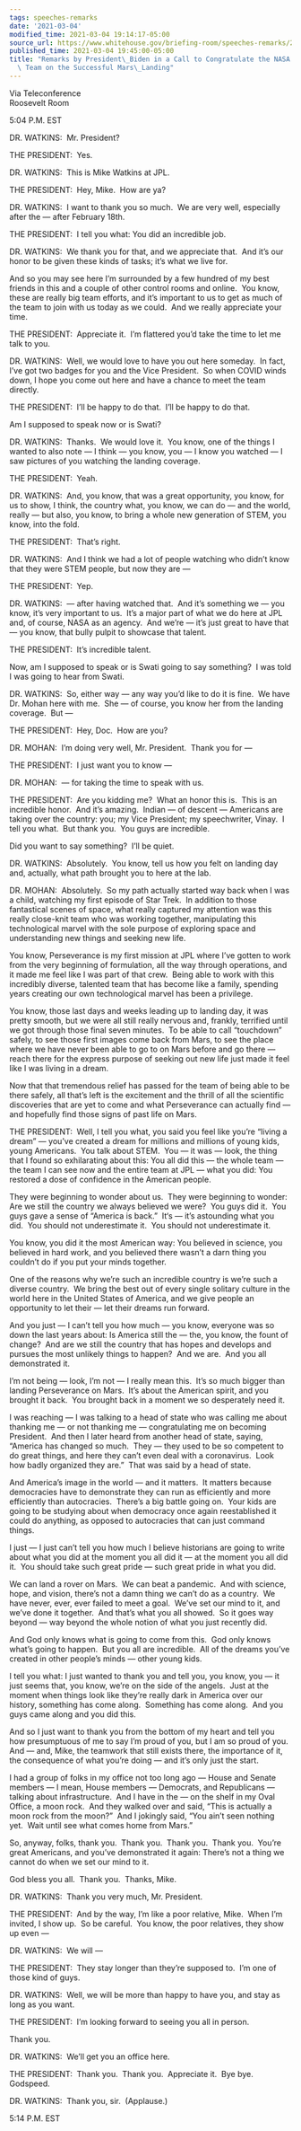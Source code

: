 ```yaml
---
tags: speeches-remarks
date: '2021-03-04'
modified_time: 2021-03-04 19:14:17-05:00
source_url: https://www.whitehouse.gov/briefing-room/speeches-remarks/2021/03/04/remarks-by-president-biden-in-a-call-to-congratulate-the-nasa-jpl-perseverance-team-on-the-successful-mars-landing/
published_time: 2021-03-04 19:45:00-05:00
title: "Remarks by President\_Biden in a Call to Congratulate the NASA JPL Perseverance\
  \ Team on the Successful Mars\_Landing"
---
```

 
Via Teleconference  
Roosevelt Room

5:04 P.M. EST  
  
DR. WATKINS:  Mr. President?  
  
THE PRESIDENT:  Yes.  
  
DR. WATKINS:  This is Mike Watkins at JPL.  
  
THE PRESIDENT:  Hey, Mike.  How are ya?  
  
DR. WATKINS:  I want to thank you so much.  We are very well, especially
after the — after February 18th.  
  
THE PRESIDENT:  I tell you what: You did an incredible job.  
  
DR. WATKINS:  We thank you for that, and we appreciate that.  And it’s
our honor to be given these kinds of tasks; it’s what we live for.  
  
And so you may see here I’m surrounded by a few hundred of my best
friends in this and a couple of other control rooms and online.  You
know, these are really big team efforts, and it’s important to us to get
as much of the team to join with us today as we could.  And we really
appreciate your time.  
  
THE PRESIDENT:  Appreciate it.  I’m flattered you’d take the time to let
me talk to you.  
  
DR. WATKINS:  Well, we would love to have you out here someday.  In
fact, I’ve got two badges for you and the Vice President.  So when COVID
winds down, I hope you come out here and have a chance to meet the team
directly.  
  
THE PRESIDENT:  I’ll be happy to do that.  I’ll be happy to do that.  
  
Am I supposed to speak now or is Swati?  
  
DR. WATKINS:  Thanks.  We would love it.  You know, one of the things I
wanted to also note — I think — you know, you — I know you watched — I
saw pictures of you watching the landing coverage.  
  
THE PRESIDENT:  Yeah.  
  
DR. WATKINS:  And, you know, that was a great opportunity, you know, for
us to show, I think, the country what, you know, we can do — and the
world, really — but also, you know, to bring a whole new generation of
STEM, you know, into the fold.  
  
THE PRESIDENT:  That’s right.  
  
DR. WATKINS:  And I think we had a lot of people watching who didn’t
know that they were STEM people, but now they are —  
  
THE PRESIDENT:  Yep.  
  
DR. WATKINS:  — after having watched that.  And it’s something we — you
know, it’s very important to us.  It’s a major part of what we do here
at JPL and, of course, NASA as an agency.  And we’re — it’s just great
to have that — you know, that bully pulpit to showcase that talent.  
  
THE PRESIDENT:  It’s incredible talent.  
  
Now, am I supposed to speak or is Swati going to say something?  I was
told I was going to hear from Swati.  
  
DR. WATKINS:  So, either way — any way you’d like to do it is fine.  We
have Dr. Mohan here with me.  She — of course, you know her from the
landing coverage.  But —  
  
THE PRESIDENT:  Hey, Doc.  How are you?  
  
DR. MOHAN:  I’m doing very well, Mr. President.  Thank you for —  
  
THE PRESIDENT:  I just want you to know —  
  
DR. MOHAN:  — for taking the time to speak with us.  
  
THE PRESIDENT:  Are you kidding me?  What an honor this is.  This is an
incredible honor.  And it’s amazing.  Indian — of descent — Americans
are taking over the country: you; my Vice President; my speechwriter,
Vinay.  I tell you what.  But thank you.  You guys are incredible.  
  
Did you want to say something?  I’ll be quiet.  
  
DR. WATKINS:  Absolutely.  You know, tell us how you felt on landing day
and, actually, what path brought you to here at the lab.  
  
DR. MOHAN:  Absolutely.  So my path actually started way back when I was
a child, watching my first episode of Star Trek.  In addition to those
fantastical scenes of space, what really captured my attention was this
really close-knit team who was working together, manipulating this
technological marvel with the sole purpose of exploring space and
understanding new things and seeking new life.   
  
You know, Perseverance is my first mission at JPL where I’ve gotten to
work from the very beginning of formulation, all the way through
operations, and it made me feel like I was part of that crew.  Being
able to work with this incredibly diverse, talented team that has become
like a family, spending years creating our own technological marvel has
been a privilege.   
  
You know, those last days and weeks leading up to landing day, it was
pretty smooth, but we were all still really nervous and, frankly,
terrified until we got through those final seven minutes.  To be able to
call “touchdown” safely, to see those first images come back from Mars,
to see the place where we have never been able to go to on Mars before
and go there — reach there for the express purpose of seeking out new
life just made it feel like I was living in a dream.   
  
Now that that tremendous relief has passed for the team of being able to
be there safely, all that’s left is the excitement and the thrill of all
the scientific discoveries that are yet to come and what Perseverance
can actually find — and hopefully find those signs of past life on
Mars.   
  
THE PRESIDENT:  Well, I tell you what, you said you feel like you’re
“living a dream” — you’ve created a dream for millions and millions of
young kids, young Americans.  You talk about STEM.  You — it was — look,
the thing that I found so exhilarating about this: You all did this —
the whole team — the team I can see now and the entire team at JPL —
what you did: You restored a dose of confidence in the American
people.   
  
They were beginning to wonder about us.  They were beginning to wonder:
Are we still the country we always believed we were?  You guys did it. 
You guys gave a sense of “America is back.”  It‘s — it’s astounding what
you did.  You should not underestimate it.  You should not underestimate
it.  
  
You know, you did it the most American way: You believed in science, you
believed in hard work, and you believed there wasn’t a darn thing you
couldn’t do if you put your minds together.  
  
One of the reasons why we’re such an incredible country is we’re such a
diverse country.  We bring the best out of every single solitary culture
in the world here in the United States of America, and we give people an
opportunity to let their — let their dreams run forward.   
  
And you just — I can’t tell you how much — you know, everyone was so
down the last years about: Is America still the — the, you know, the
fount of change?  And are we still the country that has hopes and
develops and pursues the most unlikely things to happen?  And we are. 
And you all demonstrated it.   
  
I’m not being — look, I’m not — I really mean this.  It’s so much bigger
than landing Perseverance on Mars.  It’s about the American spirit, and
you brought it back.  You brought back in a moment we so desperately
need it.  
  
I was reaching — I was talking to a head of state who was calling me
about thanking me — or not thanking me — congratulating me on becoming
President.  And then I later heard from another head of state, saying,
“America has changed so much.  They — they used to be so competent to do
great things, and here they can’t even deal with a coronavirus.  Look
how badly organized they are.”  That was said by a head of state.   
  
And America’s image in the world — and it matters.  It matters because
democracies have to demonstrate they can run as efficiently and more
efficiently than autocracies.  There’s a big battle going on.  Your kids
are going to be studying about when democracy once again reestablished
it could do anything, as opposed to autocracies that can just command
things.  
  
I just — I just can’t tell you how much I believe historians are going
to write about what you did at the moment you all did it — at the moment
you all did it.  You should take such great pride — such great pride in
what you did.   
  
We can land a rover on Mars.  We can beat a pandemic.  And with science,
hope, and vision, there’s not a damn thing we can’t do as a country.  We
have never, ever, ever failed to meet a goal.  We’ve set our mind to it,
and we’ve done it together.  And that’s what you all showed.  So it goes
way beyond — way beyond the whole notion of what you just recently
did.   
  
And God only knows what is going to come from this.  God only knows
what’s going to happen.  But you all are incredible.  All of the dreams
you’ve created in other people’s minds — other young kids.   
  
I tell you what: I just wanted to thank you and tell you, you know, you
— it just seems that, you know, we’re on the side of the angels.  Just
at the moment when things look like they’re really dark in America over
our history, something has come along.  Something has come along.  And
you guys came along and you did this.   
  
And so I just want to thank you from the bottom of my heart and tell you
how presumptuous of me to say I’m proud of you, but I am so proud of
you.  And — and, Mike, the teamwork that still exists there, the
importance of it, the consequence of what you’re doing — and it’s only
just the start.   
  
I had a group of folks in my office not too long ago — House and Senate
members — I mean, House members — Democrats, and Republicans — talking
about infrastructure.  And I have in the — on the shelf in my Oval
Office, a moon rock.  And they walked over and said, “This is actually a
moon rock from the moon?”  And I jokingly said, “You ain’t seen nothing
yet.  Wait until see what comes home from Mars.”   
  
So, anyway, folks, thank you.  Thank you.  Thank you.  Thank you. 
You’re great Americans, and you’ve demonstrated it again: There’s not a
thing we cannot do when we set our mind to it.   
  
God bless you all.  Thank you.  Thanks, Mike.  
  
DR. WATKINS:  Thank you very much, Mr. President.  
  
THE PRESIDENT:  And by the way, I’m like a poor relative, Mike.  When
I’m invited, I show up.  So be careful.  You know, the poor relatives,
they show up even —  
  
DR. WATKINS:  We will —  
  
THE PRESIDENT:  They stay longer than they’re supposed to.  I’m one of
those kind of guys.  
  
DR. WATKINS:  Well, we will be more than happy to have you, and stay as
long as you want.  
  
THE PRESIDENT:  I’m looking forward to seeing you all in person.  
  
Thank you.  
  
DR. WATKINS:  We’ll get you an office here.   
  
THE PRESIDENT:  Thank you.  Thank you.  Appreciate it.  Bye bye. 
Godspeed.  
  
DR. WATKINS:  Thank you, sir.  (Applause.)  
  
5:14 P.M. EST
